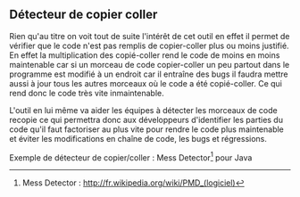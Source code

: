 ## Détecteur de copier coller

Rien qu'au titre on voit tout de suite l'intérêt de cet outil en effet il permet de vérifier que le code n'est pas remplis de copier-coller plus ou moins justifié. En effet la multiplication des copié-coller rend le code de moins en moins maintenable car si un morceau de code copier-coller un peu partout dans le programme est modifié à un endroit car il entraîne des bugs il faudra mettre aussi à jour tous les autres morceaux où le code a été copié-coller. Ce qui rend donc le code très vite inmaintenable.

L'outil en lui même va aider les équipes à détecter les morceaux de code recopie ce qui permettra donc aux développeurs d'identifier les parties du code qu'il faut factoriser au plus vite pour rendre le code plus maintenable et éviter les modifications en chaîne de code, les bugs et régressions.

Exemple de détecteur de copier/coller : Mess Detector[^mess_detector] pour Java

[^mess_detector]: Mess Detector : http://fr.wikipedia.org/wiki/PMD_(logiciel)

